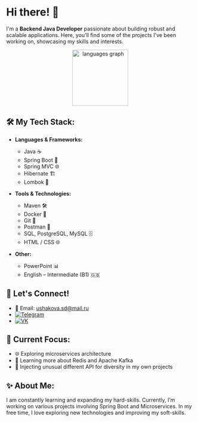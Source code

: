 # Hi there! 🦑

I'm a **Backend Java Developer** passionate about building robust and scalable applications. Here, you'll find some of the projects I've been working on, showcasing my skills and interests.

<div align="center">
  <img src="https://github-readme-stats.vercel.app/api/top-langs?username=shymio&locale=en&hide_title=true&layout=compact&card_width=320&langs_count=6&theme=white&hide_border=true&order=2&custom_title=:)" height="150" alt="languages graph" />
</div>

## 🛠️ My Tech Stack:

- **Languages & Frameworks:**
  - Java ☕
  - Spring Boot 🌱
  - Spring MVC 🌐
  - Hibernate 🏗️
  - Lombok 🍃

- **Tools & Technologies:**
  - Maven 🛠️
  - Docker 🐳
  - Git 📂
  - Postman 🧪
  - SQL, PostgreSQL, MySQL 🗄️
  - HTML / CSS 🌐

- **Other:**
  - PowerPoint 📊
  - English – Intermediate (B1) 🇬🇧

## 🔗 Let's Connect!

- 📧 Email: ushakova.sd@mail.ru
- [![Telegram](https://img.shields.io/badge/Telegram-2CA5E0?style=flat&logo=telegram&logoColor=white)](https://t.me/shymi0)
- [![VK](https://img.shields.io/badge/VK-4680C2?style=flat&logo=vk&logoColor=white)](https://vk.com/krotoru)

## 🚀 Current Focus:

- 🌐 Exploring microservices architecture
- 📖 Learning more about Redis and Apache Kafka 
- 🤖 Injecting unusual different API for diversity in my own projects

## ✨ About Me:

I am constantly learning and expanding my hard-skills. Currently, I’m working on various projects involving Spring Boot and Microservices. In my free time, I love exploring new technologies and improving my soft-skills.
